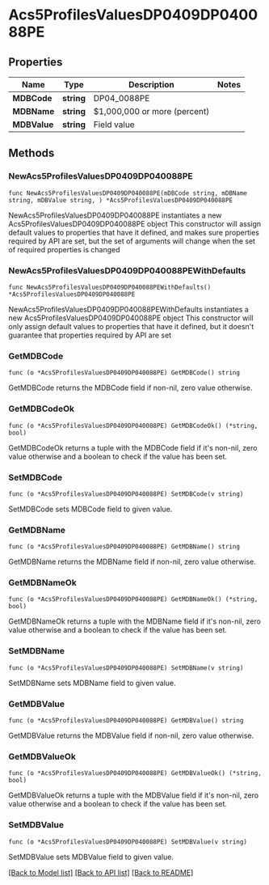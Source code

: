 # Acs5ProfilesValuesDP0409DP040088PE

## Properties

Name | Type | Description | Notes
------------ | ------------- | ------------- | -------------
**MDBCode** | **string** | DP04_0088PE | 
**MDBName** | **string** | $1,000,000 or more (percent) | 
**MDBValue** | **string** | Field value | 

## Methods

### NewAcs5ProfilesValuesDP0409DP040088PE

`func NewAcs5ProfilesValuesDP0409DP040088PE(mDBCode string, mDBName string, mDBValue string, ) *Acs5ProfilesValuesDP0409DP040088PE`

NewAcs5ProfilesValuesDP0409DP040088PE instantiates a new Acs5ProfilesValuesDP0409DP040088PE object
This constructor will assign default values to properties that have it defined,
and makes sure properties required by API are set, but the set of arguments
will change when the set of required properties is changed

### NewAcs5ProfilesValuesDP0409DP040088PEWithDefaults

`func NewAcs5ProfilesValuesDP0409DP040088PEWithDefaults() *Acs5ProfilesValuesDP0409DP040088PE`

NewAcs5ProfilesValuesDP0409DP040088PEWithDefaults instantiates a new Acs5ProfilesValuesDP0409DP040088PE object
This constructor will only assign default values to properties that have it defined,
but it doesn't guarantee that properties required by API are set

### GetMDBCode

`func (o *Acs5ProfilesValuesDP0409DP040088PE) GetMDBCode() string`

GetMDBCode returns the MDBCode field if non-nil, zero value otherwise.

### GetMDBCodeOk

`func (o *Acs5ProfilesValuesDP0409DP040088PE) GetMDBCodeOk() (*string, bool)`

GetMDBCodeOk returns a tuple with the MDBCode field if it's non-nil, zero value otherwise
and a boolean to check if the value has been set.

### SetMDBCode

`func (o *Acs5ProfilesValuesDP0409DP040088PE) SetMDBCode(v string)`

SetMDBCode sets MDBCode field to given value.


### GetMDBName

`func (o *Acs5ProfilesValuesDP0409DP040088PE) GetMDBName() string`

GetMDBName returns the MDBName field if non-nil, zero value otherwise.

### GetMDBNameOk

`func (o *Acs5ProfilesValuesDP0409DP040088PE) GetMDBNameOk() (*string, bool)`

GetMDBNameOk returns a tuple with the MDBName field if it's non-nil, zero value otherwise
and a boolean to check if the value has been set.

### SetMDBName

`func (o *Acs5ProfilesValuesDP0409DP040088PE) SetMDBName(v string)`

SetMDBName sets MDBName field to given value.


### GetMDBValue

`func (o *Acs5ProfilesValuesDP0409DP040088PE) GetMDBValue() string`

GetMDBValue returns the MDBValue field if non-nil, zero value otherwise.

### GetMDBValueOk

`func (o *Acs5ProfilesValuesDP0409DP040088PE) GetMDBValueOk() (*string, bool)`

GetMDBValueOk returns a tuple with the MDBValue field if it's non-nil, zero value otherwise
and a boolean to check if the value has been set.

### SetMDBValue

`func (o *Acs5ProfilesValuesDP0409DP040088PE) SetMDBValue(v string)`

SetMDBValue sets MDBValue field to given value.



[[Back to Model list]](../README.md#documentation-for-models) [[Back to API list]](../README.md#documentation-for-api-endpoints) [[Back to README]](../README.md)


